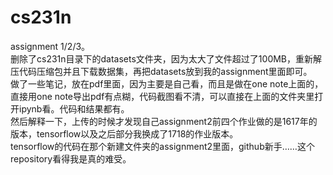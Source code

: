# cs231n      
assignment 1/2/3。       
删除了cs231n目录下的datasets文件夹，因为太大了文件超过了100MB，重新解压代码压缩包并且下载数据集，再把datasets放到我的assignment里面即可。     
做了一些笔记，放在pdf里面，因为主要是自己看，而且是做在one note上面的，直接用one note导出pdf有点糊，代码截图看不清，可以直接在上面的文件夹里打开ipynb看。代码和结果都有。      
然后解释一下，上传的时候才发现自己assignment2前四个作业做的是1617年的版本，tensorflow以及之后部分我换成了1718的作业版本。      
tensorflow的代码在那个新建文件夹的assignment2里面，github新手……这个repository看得我是真的难受。
